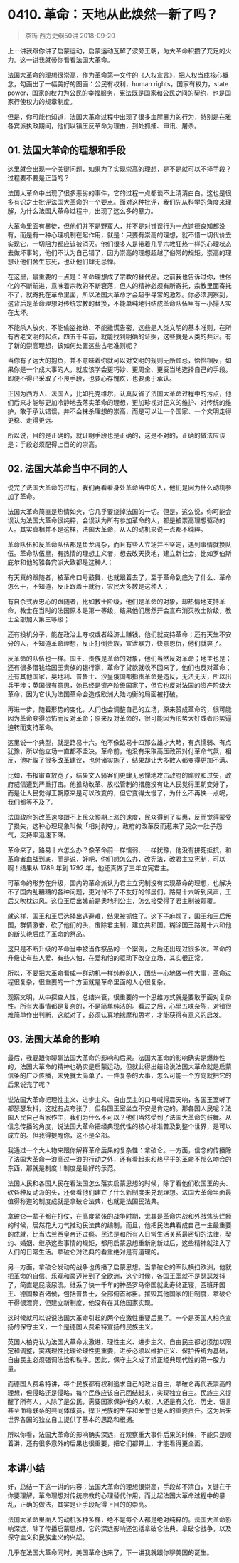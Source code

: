 # 0410. 革命：天地从此焕然一新了吗？
> 李筠·西方史纲50讲
2018-09-20

上一讲我跟你讲了启蒙运动，启蒙运动瓦解了波旁王朝，为大革命积攒了充足的火力。这一讲我就带你看看法国大革命。

法国大革命的理想很崇高，作为革命第一文件的《人权宣言》，把人权当成核心概念，勾画出了一幅美好的图画：公民有权利，human rights，国家有权力，state power，国家的权力为公民的幸福服务，宪法既是国家和公民之间的契约，也是国家行使权力的规章制度。

但是，你可能也知道，法国大革命过程中出现了很多血腥暴力的行为，特别是在雅各宾派执政期间，他们以镇压反革命为理由，到处抓捕、审讯、屠杀。

## 01. 法国大革命的理想和手段

这里就会出现一个关键问题，如果为了实现崇高的理想，是不是就可以不择手段？过程要不要是正当的？

法国大革命中出现了很多恶劣的事件，它的过程一点都谈不上清清白白。这也是很多有识之士批评法国大革命的一个要点。面对这种批评，我们先从科学的角度来理解，为什么法国大革命过程中，出现了这么多的暴力。

大革命里面有暴徒，但他们并不是野蛮人，并不是对错误行为一点道德良知都没有，而是有一种心理机制在起作用，就是：只要有崇高的理想，就不惜一切代价去实现它，一切阻力都应该被消灭。他们很多人是带着几乎宗教狂热一样的心理状态去做坏事的，他们不认为自己错了，因为崇高的理想超越了俗常的规矩。崇高的理想让他们舍生忘死，也让他们肆无忌惮。

在这里，最重要的一点是：革命理想成了宗教的替代品。之前我也告诉过你，世俗化的不断前进，意味着宗教的不断衰落，但人的精神必须有所寄托，宗教里面寄托不了，就寄托在革命里面，所以法国大革命才会超乎寻常的激烈。你必须洞察到，这背后是革命理想对传统宗教的替换，不能单纯地归结成革命队伍里有一小撮人实在太坏。

不能杀人放火、不能偷盗抢劫、不能撒谎告密，这些是人类文明的基本准则，在所有古老文明的起点，四五千年前，就能找到明确的证据，这些就是人类的共识。有了新的崇高理想，该如何处置这些古老准则呢？

当你有了远大的抱负，并不意味着你就可以对文明的规则无所顾忌，恰恰相反，如果你是一个成大事的人，就应该学会更巧妙、更周全、更妥当地选择自己的手段。即便不得已采取了不良手段，也要心存愧疚，也要勇于承认。

正因为西方人、法国人，比如托克维尔，认真反省了法国大革命过程中的污点，他们后来才能够更加冷静地去落实革命的理想，更加珍视对正义的维护、对传统的维护，敢于承认错误，并不会抹杀理想的崇高，而是可以让一个国家、一个文明走得更稳、走得更远。

所以说，目的是正确的，就证明手段也是正确的，这是不对的，正确的做法应该是：手段必须配得上目的的崇高。

## 02. 法国大革命当中不同的人

说完了法国大革命的过程，我们再看看身处革命当中的人，他们是因为什么动机参加了革命。

法国大革命简直是热情如火，它几乎要烧掉法国的一切。但是，这么说，你可能会误认为法国大革命很纯粹，会误认为所有参加革命的人，都是被崇高理想驱动的人。其实真相并不是这样，法国大革命，从人的动机来说一点都不纯粹。

革命队伍和反革命队伍都是鱼龙混杂，而且有些人立场并不坚定，遇到事情就换队伍。革命队伍里，有热情的理想主义者，想去改天换地，建立新社会，比如罗伯斯庇尔和他的雅各宾派大致都是这种人；

有天真的跟随者，被革命口号鼓舞，也就跟着去了，至于革命到底为了什么、革命怎么干，不知道，反正跟着干就行，农民大多数是这种人；

有自杀式表忠心的跟随者，比如教士阶级，他们是革命的对象，却热情地支持革命，教士在当时的法国原本是第一等级，结果他们居然开会宣布消灭教士阶级，教士全部加入第三等级；

还有投机分子，能在政治上夺权或者经济上赚钱，他们就支持革命；还有天生不安分的人，不知道革命理想，反正打倒贵族，宣泄暴力，快意恩仇，他们就爽了。

反革命的队伍也一样。国王、贵族是革命的对象，他们当然反对革命；地主也是；还有很多借钱给国王贵族的银行家，革命了贷款就收不回来了，他们也反对革命；还有其他国家，奥地利、普鲁士、沙皇俄国都指责革命是造反，无法无天，所以出兵干涉；英国很有意思，她已经是资产阶级国家了，但它也反对法国的资产阶级大革命，因为它认为法国革命会造成欧洲大陆均衡的局面被打破。

再进一步，随着形势的变化，人们也会调整自己的立场，原来赞成革命的，很可能因为革命变得恐怖而反对革命；原来反对革命的，很可能因为形势大好或者形势逼迫转而支持革命。

这里说一个典型，就是路易十六。他不像路易十四那么雄才大略，有点懦弱、有点犹豫，所以他立场一直都不坚决。革命前，他没有采取高压政策对付革命气氛，相反，他听取了很多改革建议，也付诸实施了，结果却让大多数人都变得更加不满。

比如，书报审查放宽了，结果文人骚客们更肆无忌惮地攻击政府的腐败和过失，政府威信遭到严重打击。他推动改革、放松管制的措施没有让人民觉得王朝变好了，而是让人民觉得王朝原来是可以改变的，但它变得太慢了，为什么不再快一点呢，我们都等不及了。

法国政府的改革速度跟不上民众预期上涨的速度，民众得到了实惠，反而觉得蒙受了损失，这种心理现象叫做「相对剥夺」。政府的改革反而惹来了民众一肚子怨气，支持率迅速下降。

革命来了，路易十六怎么办？像革命前一样懦弱、一样犹豫，他没有拼死抵抗，和革命者血战到底，而是说，好吧，你们想怎么办，改宪法，改君主立宪制，可以啊！结果从 1789 年到 1792 年，他还真做了三年立宪君主。

可革命的形势在升级，国内的革命派认为君主立宪制没有实现革命的理想，也解决不了国内乱糟糟的各种问题，更对付不了不友好的邻居们。路易十六听到风声，王后又吹枕边风。这位王后出嫁前是奥地利公主，怎么接受得了君主制被颠覆。

就这样，国王和王后选择出逃避难，结果被抓住了。这下子麻烦了，国王和王后叛国，群情激奋，砍了他们的头，废除君主制，建立共和国。糊涂国王路易十六和他的断头艳后成了革命的祭品。

这只是不断升级的革命当中被当作祭品的一个案例，之后还出现过很多次。革命的升级让有些人爱、有些人怕，在爱和怕的驱动下改变立场，其实很正常。

所以，不要把大革命看成一群动机一样纯粹的人，团结一心地做一件大事，革命过程很复杂，很重要的一个方面就是革命里面的人心很复杂。

观察文明，从中探查人性，总结兴衰，很重要的一个思维方式就是要敢于面对复杂性。所有大事情都是复杂的，不是简单纯洁的。看过之后，心里五味杂陈，对错很难简单作出判断，这就对了，必须认真地揣摩和思考，才能获得有意义的启发。

## 03. 法国大革命的影响

最后，我要跟你聊聊法国大革命的影响和后果。法国大革命的影响确实是爆炸性的，法国大革命的精神也确实是启蒙运动，但就此得出结论说法国大革命就是启蒙信条的广泛传播，未免就太简单了。一件复杂的大事，怎么可能一个方向就把它的后果说完了呢？

说法国大革命把理性主义、进步主义、自由民主的口号喊得震天响，各国王室听了都瑟瑟发抖，这就有点夸张了，但各国王室坐立不安是肯定的。那各国人民呢？法国人民自己当家作主，我们为什么不可以？他们当然受到了法国大革命的鼓舞。从信念传播的角度，说法国大革命把经典现代性的核心标准普及到整个世界，是可以成立的。但我得提醒你，这不是全部。

我通过一个大人物来跟你解释革命后果的复杂性：拿破仑。一方面，信念的传播除了法国大革命一浪高过一浪的行动之外，还有看起来和热乎乎的革命不那么吻合的东西，那就是制度！制度是最好的示范。

法国人民和各国人民在看法国怎么落实启蒙思想的时候，除了看他们砍国王的头、砍各种反动派的头，还会看他们建立了什么新制度来兑现理想。法国大革命里面最值得称道的制度成就是拿破仑法典，也就是法国民法典。

拿破仑一辈子都在打仗，在高度紧张的战争时期，尤其是革命内战和外战焦头烂额的时候，居然花大力气推动民法典的编制，而且，他把民法典看成自己一生最重要的成就，比当法兰西皇帝还过瘾。民法是和所有人日常生活关系最密切的法律，契约、婚姻、继承这些事情的规矩，都用启蒙思想重新刷新过后，这些精神就注入了人们的日常生活。拿破仑对法典的看重绝对是有道理的。

另一方面，拿破仑发动的战争也传播了启蒙思想。当拿破仑的军队横扫欧洲，他就把革命的自信、乐观和豪迈带到了全欧洲，这个时候，各国王室就不是瑟瑟发抖了，简直是屁滚尿流。维系了快一千年的神圣罗马帝国就此寿终正寝，西班牙国王、德国数百诸侯，包括普鲁士，全部俯首称臣。摧毁其他国家的旧制度，拿破仑干得很漂亮，但建立新制度，他没有在其他国家实现。

这时候就可以说说法国大革命引起的两个应激性重要后果了。一个是英国人柏克宣扬的保守主义，一个是德国人费希特宣扬的民族主义。

英国人柏克认为法国大革命太激进，理性主义、进步主义、自由民主都必须加以限定和调整，实践理性比理论理性更重要，进步必须以维护正义、保护传统为基础，自由民主必须强调法治和秩序。因此，保守主义成了矫正经典现代性的第一股力量。

而德国人费希特讲，每个民族都有权利追求自己的政治自主，拿破仑再代表崇高的理想，但侵略还是侵略，每个民族应该自己团结起来，实现独立自主。民族主义提醒了所有人，人除了是公民，需要国家保护他的人权，人还是有文化、历史、语言甚至血缘联系的共同体成员，捍卫民族的生存和荣誉也是人的重要责任。这为后来世界各国的独立自主提供了基本的思路和根据。

所以你看，法国大革命的影响确实深远，在观察重大事件后果的时候，不能只是顺着讲，还有很多意外的后果也很重要，把它们都算上，才能看得更全面。

## 本讲小结

好，总结一下这一讲的内容：法国大革命的理想很崇高，手段却不清白，关键在于你要理解，革命理想对传统宗教的心理替代作用，而比起法国大革命过程中的暴乱，正确的做法，其实是让手段配得上目的的崇高。

法国大革命里面人的动机多种多样，绝不是每个人都是绝对纯粹的。法国大革命影响深远，除了传播启蒙思想，它的深远影响还包括拿破仑法典、拿破仑战争，以及保守主义和民族主义的兴起。

几乎在法国大革命同时，美国革命也来了，下一讲我就跟你聊美国的诞生。


